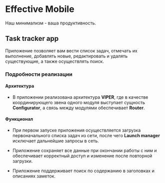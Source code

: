 
# Effective Mobile

Наш минимализм - ваша продуктивность.


## Task tracker app

Приложение позволяет вам вести список задач, отмечать их выполнение, добавлять новые, редактировать и удалять существующие, а также осуществлять поиск.

### Подробности реализации
#### Архитектура

- В приложении реализована архитектура __VIPER__, где в качестве координирующего звена одного модуля выступает сущность __Configurator__, а связь между модулями обеспечивает __Router__.

#### Функционал

- При первом запуске приложения осуществляется загрузка первоначального списка задач из сети, после чего  __Launch manager__ исключает дальнейшие запросы в сеть.

- Приложение сохраняет все данные при окончании работы с ним и обеспечивает корректный доступ и изменение после повторной загрузки.

- Приложение поддерживает поиск по содержанию в заголовках и описаниях заметок.